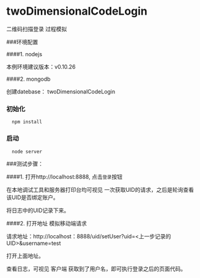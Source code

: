 # twoDimensionalCodeLogin
二维码扫描登录 过程模拟

###环境配置

####1. nodejs 

本例环境建议版本：v0.10.26

####2. mongodb

创建datebase： twoDimensionalCodeLogin

### 初始化

```
  npm install
```

### 启动

```
  node server
```

###测试步骤：

####1. 打开http://localhost:8888, 点击`登录`按钮

在本地调试工具和服务器打印台均可视见 一次获取UID的请求，之后是轮询查看该UID是否绑定账户。

将日志中的UID记录下来。

####2. 打开地址 模拟移动端请求

请求地址：http://localhost：8888/uid/setUser?uid=<上一步记录的UID>&username=test

打开上面地址。

查看日志，可视见 客户端 获取到了用户名，即可执行登录之后的页面代码。
